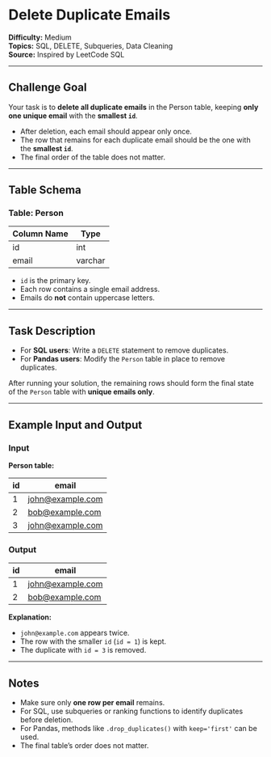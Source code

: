 # Delete Duplicate Emails

**Difficulty:** Medium  
**Topics:** SQL, DELETE, Subqueries, Data Cleaning  
**Source:** Inspired by LeetCode SQL  

---

## Challenge Goal

Your task is to **delete all duplicate emails** in the Person table, keeping **only one unique email** with the **smallest `id`**.  

- After deletion, each email should appear only once.  
- The row that remains for each duplicate email should be the one with the **smallest `id`**.  
- The final order of the table does not matter.

---

## Table Schema

### Table: Person

| Column Name | Type    |
|-------------|---------|
| id          | int     |
| email       | varchar |

- `id` is the primary key.  
- Each row contains a single email address.  
- Emails do **not** contain uppercase letters.

---

## Task Description

- For **SQL users**: Write a `DELETE` statement to remove duplicates.  
- For **Pandas users**: Modify the `Person` table in place to remove duplicates.  

After running your solution, the remaining rows should form the final state of the `Person` table with **unique emails only**.

---

## Example Input and Output

### Input

**Person table:**

| id | email            |
|----|-----------------|
| 1  | john@example.com |
| 2  | bob@example.com  |
| 3  | john@example.com |

### Output

| id | email            |
|----|-----------------|
| 1  | john@example.com |
| 2  | bob@example.com  |

**Explanation:**  
- `john@example.com` appears twice.  
- The row with the smaller `id` (`id = 1`) is kept.  
- The duplicate with `id = 3` is removed.

---

## Notes

- Make sure only **one row per email** remains.  
- For SQL, use subqueries or ranking functions to identify duplicates before deletion.  
- For Pandas, methods like `.drop_duplicates()` with `keep='first'` can be used.  
- The final table’s order does not matter.
